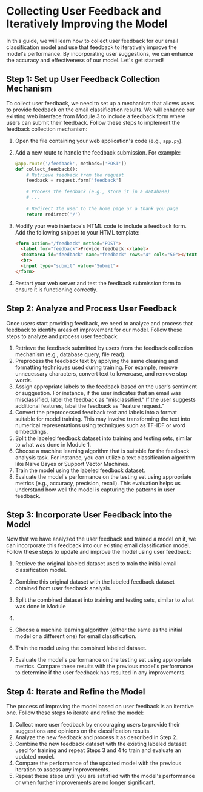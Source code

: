 # Collecting User Feedback and Iteratively Improving the Model

In this guide, we will learn how to collect user feedback for our email classification model and use that feedback to iteratively improve the model's performance. By incorporating user suggestions, we can enhance the accuracy and effectiveness of our model. Let's get started!

## Step 1: Set up User Feedback Collection Mechanism

To collect user feedback, we need to set up a mechanism that allows users to provide feedback on the email classification results. We will enhance our existing web interface from Module 3 to include a feedback form where users can submit their feedback. Follow these steps to implement the feedback collection mechanism:

1. Open the file containing your web application's code (e.g., `app.py`).
2. Add a new route to handle the feedback submission. For example:

    ```python
    @app.route('/feedback', methods=['POST'])
    def collect_feedback():
        # Retrieve feedback from the request
        feedback = request.form['feedback']
        
        # Process the feedback (e.g., store it in a database)
        # ...
        
        # Redirect the user to the home page or a thank you page
        return redirect('/')
    ```

3. Modify your web interface's HTML code to include a feedback form. Add the following snippet to your HTML template:

    ```html
    <form action="/feedback" method="POST">
      <label for="feedback">Provide feedback:</label>
      <textarea id="feedback" name="feedback" rows="4" cols="50"></textarea>
      <br>
      <input type="submit" value="Submit">
    </form>
    ```

4. Restart your web server and test the feedback submission form to ensure it is functioning correctly.

## Step 2: Analyze and Process User Feedback

Once users start providing feedback, we need to analyze and process that feedback to identify areas of improvement for our model. Follow these steps to analyze and process user feedback:

1. Retrieve the feedback submitted by users from the feedback collection mechanism (e.g., database query, file read).
2. Preprocess the feedback text by applying the same cleaning and formatting techniques used during training. For example, remove unnecessary characters, convert text to lowercase, and remove stop words.
3. Assign appropriate labels to the feedback based on the user's sentiment or suggestion. For instance, if the user indicates that an email was misclassified, label the feedback as "misclassified." If the user suggests additional features, label the feedback as "feature request."
4. Convert the preprocessed feedback text and labels into a format suitable for model training. This may involve transforming the text into numerical representations using techniques such as TF-IDF or word embeddings.
5. Split the labeled feedback dataset into training and testing sets, similar to what was done in Module 1.
6. Choose a machine learning algorithm that is suitable for the feedback analysis task. For instance, you can utilize a text classification algorithm like Naive Bayes or Support Vector Machines.
7. Train the model using the labeled feedback dataset.
8. Evaluate the model's performance on the testing set using appropriate metrics (e.g., accuracy, precision, recall). This evaluation helps us understand how well the model is capturing the patterns in user feedback.

## Step 3: Incorporate User Feedback into the Model

Now that we have analyzed the user feedback and trained a model on it, we can incorporate this feedback into our existing email classification model. Follow these steps to update and improve the model using user feedback:

1. Retrieve the original labeled dataset used to train the initial email classification model.
2. Combine this original dataset with the labeled feedback dataset obtained from user feedback analysis.
3. Split the combined dataset into training and testing sets, similar to what was done in Module 

1.
4. Choose a machine learning algorithm (either the same as the initial model or a different one) for email classification.
5. Train the model using the combined labeled dataset.
6. Evaluate the model's performance on the testing set using appropriate metrics. Compare these results with the previous model's performance to determine if the user feedback has resulted in any improvements.

## Step 4: Iterate and Refine the Model

The process of improving the model based on user feedback is an iterative one. Follow these steps to iterate and refine the model:

1. Collect more user feedback by encouraging users to provide their suggestions and opinions on the classification results.
2. Analyze the new feedback and process it as described in Step 2.
3. Combine the new feedback dataset with the existing labeled dataset used for training and repeat Steps 3 and 4 to train and evaluate an updated model.
4. Compare the performance of the updated model with the previous iteration to assess any improvements.
5. Repeat these steps until you are satisfied with the model's performance or when further improvements are no longer significant.

